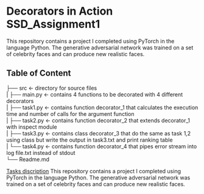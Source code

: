# Decorators in Action SSD_Assignment1
This repository contains a project I completed using PyTorch in the language Python. The generative adversarial network was trained on a set of celebrity faces and can produce new realistic faces.<br>

## Table of Content 
├── src              <- directory for source files<br>
|    ├── main.py     <- contains 4 functions to be decorated with 4 different decorators<br>
|    ├── task1.py    <- contains function decorator_1 that calculates the execution time and number of calls for the argument function<br>
|    ├── task2.py    <- contains function decorator_2 that extends decorator_1 with inspect module<br>
|    ├── task3.py    <- contains class decorator_3 that do the same as task 1,2 using class but write the output in task3.txt and print ranking table<br>
|    └── task4.py    <- contains function decorator_4 that pipes error stream into log file.txt instead of stdout<br>
└── Readme.md<br>


[Tasks discription](https://hackmd.io/@gFZmdMTOQxGFHEFqqU8pMQ/Sy1EEcCZF#Decorators-in-Action/)
This repository contains a project I completed using PyTorch in the language Python. The generative adversarial network was trained on a set of celebrity faces and can produce new realistic faces. 

